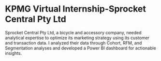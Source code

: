 # KPMG Virtual Internship-Sprocket Central Pty Ltd
Sprocket Central Pty Ltd, a bicycle and accessory company, needed analytical expertise to optimize its marketing strategy using its customer and transaction data. I analyzed their data through Cohort, RFM, and Segmentation analyses and developed a Power BI dashboard for actionable insights.
